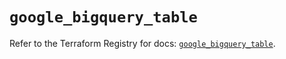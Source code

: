 # `google_bigquery_table`

Refer to the Terraform Registry for docs: [`google_bigquery_table`](https://registry.terraform.io/providers/hashicorp/google/5.27.0/docs/resources/bigquery_table).
